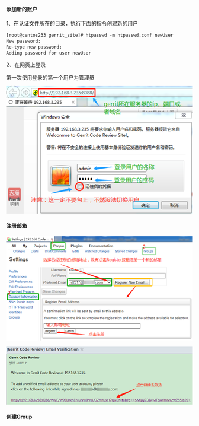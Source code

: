 #### 添加新的账户

1、在认证文件所在的目录，执行下面的指令创建新的用户

```
[root@centos233 gerrit_site]# htpasswd -m htpasswd.conf newUser
New password: 
Re-type new password: 
Adding password for user newUser
```

2、在网页上登录

第一次使用登录的第一个用户为管理员

![](/assets/gerrit_login.png)

#### 注册邮箱

![](/assets/gerrit_register_email.png)

![](/assets/gerrit_email_verification.png)

#### 创建Group



